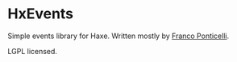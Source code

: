 HxEvents
========

Simple events library for Haxe.  Written mostly by [Franco Ponticelli](https://github.com/fponticelli/).

LGPL licensed.